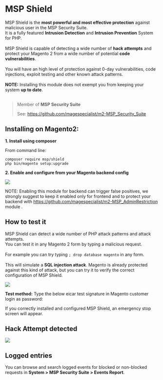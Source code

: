 # MSP Shield

MSP Shield is the **most powerful and most effective protection** against malicious user in the MSP Security Suite.<br />
It is a fully featured **Intrusion Detection** and **Intrusion Prevention** System for PHP.<br />
<br />
MSP Shield is capable of detecting a wide number of **hack attempts** and protect your Magento 2 from a wide number
of potential **code vulnerabilities**.<br />
<br />
You will have an high level of protection against 0-day vulnerabilities, code injections, exploit testing and other known attack patterns.<br />
<br />
**NOTE:** Installing this module does not exempt you from keeping your system **up to date**.<br />
<br />

> Member of **MSP Security Suite**
>
> See: https://github.com/magespecialist/m2-MSP_Security_Suite

## Installing on Magento2:

**1. Install using composer**

From command line: 

`composer require msp/shield`<br />
`php bin/magento setup:upgrade`

**2. Enable and configure from your Magento backend config**

<img src="https://raw.githubusercontent.com/magespecialist/m2-MSP_Shield/master/screenshots/config.png" />

NOTE: Enabling this module for backend can trigger false positives, we strongly suggest to keep it enabled only for
 frontend and to protect your backend with https://github.com/magespecialist/m2-MSP_AdminRestriction module .

## How to test it

MSP Shield can detect a wide number of PHP attack patterns and attack attempts.<br />
You can test it in any Magento 2 form by typing a malicious request.<br />
<br />
For example you can try typing `; drop database magento` in any form.<br />
<br />
This will simulate a **SQL injection attack**. Magento is already protected against this kind of attack, but you can try it
to verify the correct configuration of MSP Shield.

<img src="https://raw.githubusercontent.com/magespecialist/m2-MSP_Shield/master/screenshots/injection_attempt.png" />

**Test method:**
Type the below eicar test signature in Magento customer login as password:

If you correctly installed and configured MSP Shield, an emergency stop screen will appear.

## Hack Attempt detected

<img src="https://raw.githubusercontent.com/magespecialist/m2-MSP_Shield/master/screenshots/detected.png" />

## Logged entries ##

You can browse and search logged events for blocked or non-blocked requests in **System > MSP Security Suite > Events Report**.